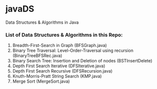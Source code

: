 # javaDS
Data Structures & Algorithms in Java

### List of Data Structures & Algorithms in this Repo:

1. Breadth-First-Search in Graph (BFSGraph.java)
2. Binary Tree Traversal: Level-Order-Traversal using recursion (BinaryTreeBFSRec.java)
3. Binary Search Tree: Insertion and Deletion of nodes (BSTInsertDelete)
4. Depth First Search Iterative (DFSIterative.java)
5. Depth First Search Recursive (DFSRecursion.java)
6. Knuth-Morris-Pratt String Search (KMP.java)
7. Merge Sort (MergeSort.java)
